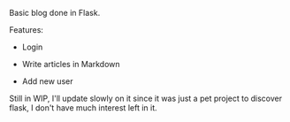 Basic blog done in Flask.

Features:

* Login

* Write articles in Markdown

* Add new user

Still in WIP, I'll update slowly on it since it was just a pet project to discover
flask, I don't have much interest left in it.
